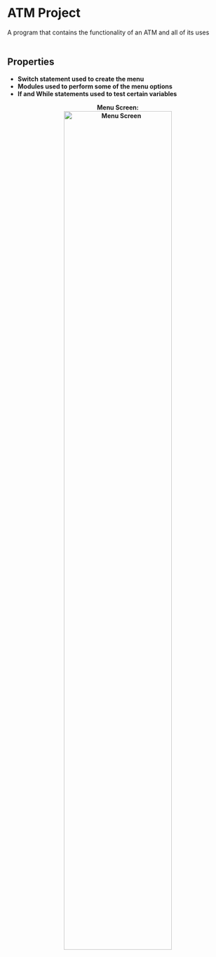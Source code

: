<h1>ATM Project</h1>
A program that contains the functionality of an ATM and all of its uses

<br />
<br />

<h2>Properties</h2>

- <b>Switch statement used to create the menu <b>
- <b>Modules used to perform some of the menu options <b>
- <b>If and While statements used to test certain variables <b>

<p align="center">
Menu Screen: <br/>
<img src="https://i.imgur.com/48rdz6S.png" height="70%" width="70%" alt="Menu Screen"/>
<br />
<br />
